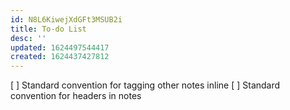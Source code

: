 ```yaml
---
id: N8L6KiwejXdGFt3MSUB2i
title: To-do List
desc: ''
updated: 1624497544417
created: 1624437427812
---
```


[ ] Standard convention for tagging other notes inline
[ ] Standard convention for headers in notes

